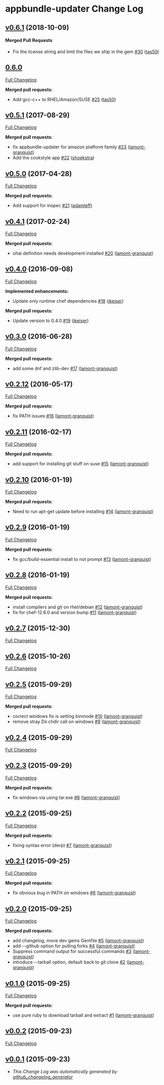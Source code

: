 # appbundle-updater Change Log

<!-- latest_release -->
<!-- latest_release -->

<!-- release_rollup -->
<!-- release_rollup -->

<!-- latest_stable_release -->
## [v0.6.1](https://github.com/chef/appbundle-updater/tree/v0.6.1) (2018-10-09)

#### Merged Pull Requests
- Fix the license string and limit the files we ship in the gem [#30](https://github.com/chef/appbundle-updater/pull/30) ([tas50](https://github.com/tas50))
<!-- latest_stable_release -->



## [0.6.0](https://github.com/chef/appbundle-updater/tree/HEAD)

[Full Changelog](https://github.com/chef/appbundle-updater/compare/v0.5.1...0.6.0)

**Merged pull requests:**

- Add gcc-c++ to RHEL/Amazon/SUSE [#25](https://github.com/chef/appbundle-updater/pull/25) ([tas50](https://github.com/tas50))

## [v0.5.1](https://github.com/chef/appbundle-updater/tree/v0.5.1) (2017-08-29)

[Full Changelog](https://github.com/chef/appbundle-updater/compare/v0.5.0...v0.5.1)

**Merged pull requests:**

- fix appbundle-updater for amazon platform family [#23](https://github.com/chef/appbundle-updater/pull/23) ([lamont-granquist](https://github.com/lamont-granquist))
- Add the cookstyle app [#22](https://github.com/chef/appbundle-updater/pull/22) ([shoekstra](https://github.com/shoekstra))

## [v0.5.0](https://github.com/chef/appbundle-updater/tree/v0.5.0) (2017-04-28)

[Full Changelog](https://github.com/chef/appbundle-updater/compare/v0.4.1...v0.5.0)

**Merged pull requests:**

- Add support for inspec [#21](https://github.com/chef/appbundle-updater/pull/21) ([adamleff](https://github.com/adamleff))

## [v0.4.1](https://github.com/chef/appbundle-updater/tree/v0.4.1) (2017-02-24)

[Full Changelog](https://github.com/chef/appbundle-updater/compare/v0.4.0...v0.4.1)

**Merged pull requests:**

- ohai definition needs development installed [#20](https://github.com/chef/appbundle-updater/pull/20) ([lamont-granquist](https://github.com/lamont-granquist))

## [v0.4.0](https://github.com/chef/appbundle-updater/tree/v0.4.0) (2016-09-08)

[Full Changelog](https://github.com/chef/appbundle-updater/compare/v0.3.0...v0.4.0)

**Implemented enhancements:**

- Update only runtime chef dependencies [#18](https://github.com/chef/appbundle-updater/pull/18) ([jkeiser](https://github.com/jkeiser))

**Merged pull requests:**

- Update version to 0.4.0 [#19](https://github.com/chef/appbundle-updater/pull/19) ([jkeiser](https://github.com/jkeiser))

## [v0.3.0](https://github.com/chef/appbundle-updater/tree/v0.3.0) (2016-06-28)

[Full Changelog](https://github.com/chef/appbundle-updater/compare/v0.2.12...v0.3.0)

**Merged pull requests:**

- add some dnf and zlib-dev [#17](https://github.com/chef/appbundle-updater/pull/17) ([lamont-granquist](https://github.com/lamont-granquist))

## [v0.2.12](https://github.com/chef/appbundle-updater/tree/v0.2.12) (2016-05-17)

[Full Changelog](https://github.com/chef/appbundle-updater/compare/v0.2.11...v0.2.12)

**Merged pull requests:**

- fix PATH issues [#16](https://github.com/chef/appbundle-updater/pull/16) ([lamont-granquist](https://github.com/lamont-granquist))

## [v0.2.11](https://github.com/chef/appbundle-updater/tree/v0.2.11) (2016-02-17)

[Full Changelog](https://github.com/chef/appbundle-updater/compare/v0.2.10...v0.2.11)

**Merged pull requests:**

- add support for installing git stuff on suse [#15](https://github.com/chef/appbundle-updater/pull/15) ([lamont-granquist](https://github.com/lamont-granquist))

## [v0.2.10](https://github.com/chef/appbundle-updater/tree/v0.2.10) (2016-01-19)

[Full Changelog](https://github.com/chef/appbundle-updater/compare/v0.2.9...v0.2.10)

**Merged pull requests:**

- Need to run apt-get update before installing [#14](https://github.com/chef/appbundle-updater/pull/14) ([lamont-granquist](https://github.com/lamont-granquist))

## [v0.2.9](https://github.com/chef/appbundle-updater/tree/v0.2.9) (2016-01-19)

[Full Changelog](https://github.com/chef/appbundle-updater/compare/v0.2.8...v0.2.9)

**Merged pull requests:**

- fix gcc/build-essential install to not prompt [#13](https://github.com/chef/appbundle-updater/pull/13) ([lamont-granquist](https://github.com/lamont-granquist))

## [v0.2.8](https://github.com/chef/appbundle-updater/tree/v0.2.8) (2016-01-19)

[Full Changelog](https://github.com/chef/appbundle-updater/compare/v0.2.7...v0.2.8)

**Merged pull requests:**

- install compilers and git on rhel/debian [#12](https://github.com/chef/appbundle-updater/pull/12) ([lamont-granquist](https://github.com/lamont-granquist))
- fix for chef-12.6.0 and version bump [#11](https://github.com/chef/appbundle-updater/pull/11) ([lamont-granquist](https://github.com/lamont-granquist))

## [v0.2.7](https://github.com/chef/appbundle-updater/tree/v0.2.7) (2015-12-30)

[Full Changelog](https://github.com/chef/appbundle-updater/compare/v0.2.6...v0.2.7)

## [v0.2.6](https://github.com/chef/appbundle-updater/tree/v0.2.6) (2015-10-26)

[Full Changelog](https://github.com/chef/appbundle-updater/compare/v0.2.5...v0.2.6)

## [v0.2.5](https://github.com/chef/appbundle-updater/tree/v0.2.5) (2015-09-29)

[Full Changelog](https://github.com/chef/appbundle-updater/compare/v0.2.4...v0.2.5)

**Merged pull requests:**

- correct windows fix is setting binmode [#10](https://github.com/chef/appbundle-updater/pull/10) ([lamont-granquist](https://github.com/lamont-granquist))
- remove stray Dir.chdir call on windows [#9](https://github.com/chef/appbundle-updater/pull/9) ([lamont-granquist](https://github.com/lamont-granquist))

## [v0.2.4](https://github.com/chef/appbundle-updater/tree/v0.2.4) (2015-09-29)

[Full Changelog](https://github.com/chef/appbundle-updater/compare/v0.2.3...v0.2.4)

## [v0.2.3](https://github.com/chef/appbundle-updater/tree/v0.2.3) (2015-09-29)

[Full Changelog](https://github.com/chef/appbundle-updater/compare/v0.2.2...v0.2.3)

**Merged pull requests:**

- fix windows via using tar.exe [#8](https://github.com/chef/appbundle-updater/pull/8) ([lamont-granquist](https://github.com/lamont-granquist))

## [v0.2.2](https://github.com/chef/appbundle-updater/tree/v0.2.2) (2015-09-25)

[Full Changelog](https://github.com/chef/appbundle-updater/compare/v0.2.1...v0.2.2)

**Merged pull requests:**

- fixing syntax error (derp) [#7](https://github.com/chef/appbundle-updater/pull/7) ([lamont-granquist](https://github.com/lamont-granquist))

## [v0.2.1](https://github.com/chef/appbundle-updater/tree/v0.2.1) (2015-09-25)

[Full Changelog](https://github.com/chef/appbundle-updater/compare/v0.2.0...v0.2.1)

**Merged pull requests:**

- fix obvious bug in PATH on windows [#6](https://github.com/chef/appbundle-updater/pull/6) ([lamont-granquist](https://github.com/lamont-granquist))

## [v0.2.0](https://github.com/chef/appbundle-updater/tree/v0.2.0) (2015-09-25)

[Full Changelog](https://github.com/chef/appbundle-updater/compare/v0.1.0...v0.2.0)

**Merged pull requests:**

- add changelog, move dev gems Gemfile [#5](https://github.com/chef/appbundle-updater/pull/5) ([lamont-granquist](https://github.com/lamont-granquist))
- add --github option for pulling forks [#4](https://github.com/chef/appbundle-updater/pull/4) ([lamont-granquist](https://github.com/lamont-granquist))
- Suppress command output for successful commands [#3](https://github.com/chef/appbundle-updater/pull/3) ([lamont-granquist](https://github.com/lamont-granquist))
- introduce --tarball option, default back to git clone [#2](https://github.com/chef/appbundle-updater/pull/2) ([lamont-granquist](https://github.com/lamont-granquist))

## [v0.1.0](https://github.com/chef/appbundle-updater/tree/v0.1.0) (2015-09-25)

[Full Changelog](https://github.com/chef/appbundle-updater/compare/v0.0.2...v0.1.0)

**Merged pull requests:**

- use pure ruby to download tarball and extract [#1](https://github.com/chef/appbundle-updater/pull/1) ([lamont-granquist](https://github.com/lamont-granquist))

## [v0.0.2](https://github.com/chef/appbundle-updater/tree/v0.0.2) (2015-09-23)

[Full Changelog](https://github.com/chef/appbundle-updater/compare/v0.0.1...v0.0.2)

## [v0.0.1](https://github.com/chef/appbundle-updater/tree/v0.0.1) (2015-09-23)

- _This Change Log was automatically generated by [github_changelog_generator](https://github.com/skywinder/Github-Changelog-Generator)_